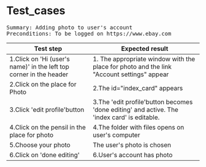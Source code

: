 # Test_cases
<pre>Summary: Adding photo to user's account
Preconditions: To be logged on https://www.ebay.com
</pre>
Test step | Expected result
----------|----------------  
1.Click on 'Hi (user's name)'  in the left top corner in the header|1. The appropriate window with the place for photo and the link "Account settings" appear
2.Click on the place for Photo|2.The id="index_card" appears
3.Click 'edit profile'button|3.The 'edit profile'button becomes 'done editing' and active. The 'index card' is editable.
4.Click on the pensil in the place for photo|4.The folder with files opens on user's computer
5.Choose your photo|The user's photo is chosen
6.Click on 'done editing'|6.User's account has photo
